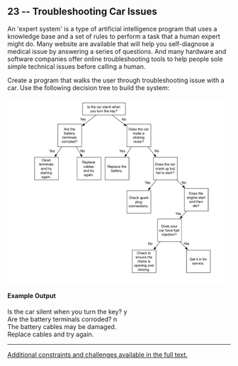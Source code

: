 ## 23 -- Troubleshooting Car Issues
An 'expert system' is a type of artificial
intelligence program that uses a knowledge base
and a set of rules to perform a task that a human
expert might do. Many website are available that
will help you self-diagnose a medical issue by
answering a series of questions. And many hardware
and software companies offer online troubleshooting
tools to help people sole simple technical issues
before calling a human.

Create a program that walks the user through
troubleshooting issue with a car. Use the following
decision tree to build the system:

![alt text](https://github.com/andrew-rietz/57_Coding_Challenges/blob/master/challenges/c23_TroubleshootingCarIssues/static/decision_tree.png "decision tree")

#### Example Output
Is the car silent when you turn the key? y  
Are the battery terminals corroded? n  
The battery cables may be damaged.  
Replace cables and try again.

***
[Additional constraints and challenges available in the full text.](https://www.amazon.com/Exercises-Programmers-Challenges-Develop-Coding/dp/1680501224)
